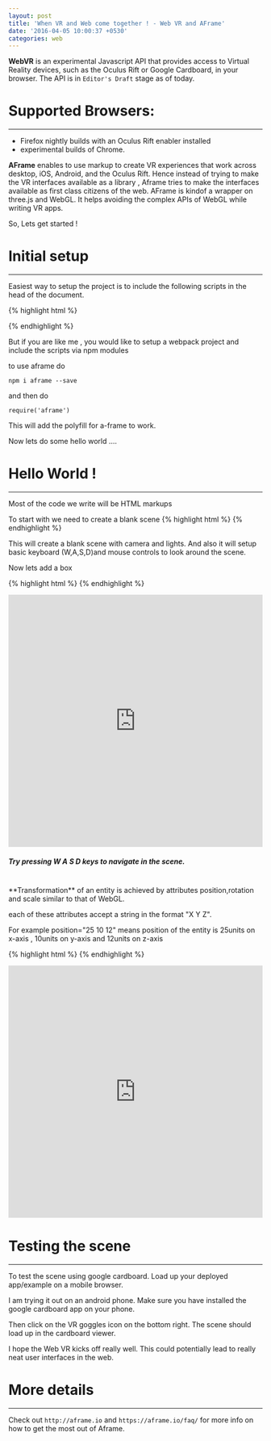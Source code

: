 ```yaml
---
layout: post
title: 'When VR and Web come together ! - Web VR and AFrame'
date: '2016-04-05 10:00:37 +0530'
categories: web
---
```


**WebVR** is an experimental Javascript API that provides access to Virtual Reality devices, such as the Oculus Rift or Google Cardboard, in your browser. The API is in `Editor's Draft` stage as of today.

# Supported Browsers:
---------------------
- Firefox nightly builds with an Oculus Rift enabler installed
- experimental builds of Chrome.

**AFrame** enables to use markup to create VR experiences that work across desktop, iOS, Android, and the Oculus Rift. Hence instead of trying to make the VR interfaces available as a library , Aframe tries to make the interfaces available as first class citizens of the web.
 AFrame is kindof a wrapper on three.js and WebGL. It helps avoiding the complex APIs of WebGL while writing VR apps.


So, Lets get started !

# Initial setup
----------------
Easiest way to setup the project is to include the following scripts in the head of the document.

{% highlight html %}

<!-- Production Version, Minified -->
<script src="https://aframe.io/releases/0.2.0/aframe.min.js"></script>
<!-- Development Version, Uncompressed with Source Maps -->
<script src="https://aframe.io/releases/0.2.0/aframe.js"></script>

{% endhighlight %}


But if you are like me , you would like to setup a webpack project and include the scripts via npm modules

to use aframe do

`npm i aframe --save`

and then do

`require('aframe')`

This will add the polyfill for a-frame to work.

Now lets do some hello world ....

# Hello World !
----------------
Most of the code we write will be HTML markups

To start with we need to create a blank scene
{% highlight html %}
<a-scene>
</a-scene>
{% endhighlight %}

This will create a blank scene with camera and lights. And also it will setup basic keyboard (W,A,S,D)and mouse controls to look around the scene.

Now lets add a box

{% highlight html %}
<a-scene>
  <a-box color="#E45334" width="2" height="2" depth="2"></a-box>
</a-scene>
{% endhighlight %}

<iframe style="width: 100%; height: 500px" src="https://embed.plnkr.co/30486SppK0q1WWBxU0QS/" frameborder="0" allowfullscren="allowfullscren"></iframe>

##### Try pressing W A S D keys to navigate in the scene.

<br/>
**Transformation** of an entity is achieved by attributes position,rotation and scale similar to that of WebGL.

each of these attributes accept a string in the format "X Y Z".

For example position="25 10 12" means position of the entity is 25units on x-axis , 10units on y-axis and 12units on z-axis

{% highlight html %}
<a-scene>
  <a-box color="#E45334" width="2" height="2" depth="2" position="0 1 1" scale="0.5 1 0.5" rotation="40 20 20"></a-box>
</a-scene>
{% endhighlight %}

<iframe style="width: 100%; height: 500px" src="https://embed.plnkr.co/8eoDsRpiqbXKdgbt8LJQ?p=preview/" frameborder="0" allowfullscren="allowfullscren"></iframe>

# Testing the scene
-------------

To test the scene using google cardboard.
Load up your deployed app/example on a mobile browser.

I am trying it out on an android phone.
Make sure you have installed the google cardboard app on your phone.

Then click on the VR goggles icon on the bottom right.
The scene should load up in the cardboard viewer.


I hope the Web VR kicks off really well. This could potentially lead to really neat user interfaces in the web.


# More details
--------

Check out `http://aframe.io` and `https://aframe.io/faq/` for more info on how to get the most out of Aframe.
